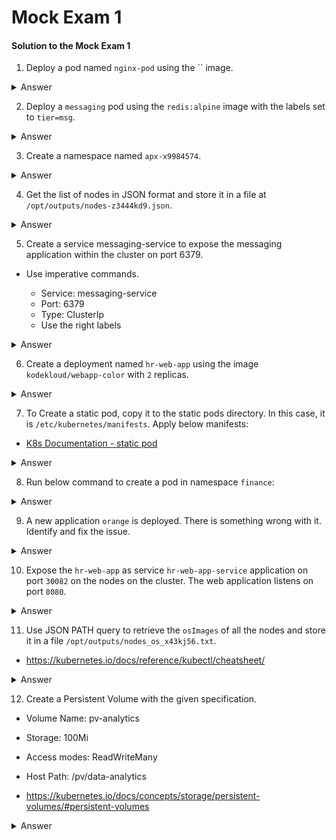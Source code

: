 # Mock Exam 1
<!--
https://www.youtube.com/watch?v=W6VbyRMJ3rw

-->
#### Solution to the Mock Exam 1

1. Deploy a pod named `nginx-pod` using the `` image.

<details>
<summary>Answer</summary>

```
k run nginx-pod --image=nginx:alpine
```

</details>

2. Deploy a `messaging` pod using the `redis:alpine` image with the labels set to `tier=msg`.

<details>
<summary>Answer</summary>

```
kubectl run messaging --image=redis:alpine --labels=tier=msg
```

</details>


3. Create a namespace named `apx-x9984574`.
    
<details>
<summary>Answer</summary>

```
kubectl create ns apx-x9984574
```

</details>

4. Get the list of nodes in JSON format and store it in a file at `/opt/outputs/nodes-z3444kd9.json`.

<details>
<summary>Answer</summary>

```
kubectl get nodes -o json > /opt/outputs/nodes-z3444kd9.json

kubectl get no -o json > /opt/outputs/nodes-z3444kd9.json
```

</details>

5. Create a service messaging-service to expose the messaging application within the cluster on port 6379.

- Use imperative commands.

    - Service: messaging-service
    - Port: 6379
    - Type: ClusterIp
    - Use the right labels

<details>
<summary>Answer</summary>

```
k expose pod -h

kubectl expose pod messaging --port=6379 --name messaging-service

k get svc
```

</details>

6. Create a deployment named `hr-web-app` using the image `kodekloud/webapp-color` with `2` replicas.

<details>
<summary>Answer</summary>


```
kubectl create deployment hr-web-app --image=kodekloud/webapp-color --replicas=2
```

</details>

7. To Create a static pod, copy it to the static pods directory. In this case, it is `/etc/kubernetes/manifests`. Apply below manifests:

- [K8s Documentation - static pod](https://kubernetes.io/docs/tasks/configure-pod-container/static-pod/)

<details>
<summary>Answer</summary>

- The running kubelet periodically scans the configured directory (`/etc/kubernetes/manifests` in our example) for changes and adds/removes Pods as files appear/disappear in this directory.

```
k run static-busybox --image=busybox --dry-run=client -o yaml --command -- sleep 1000 > static-busybox.yaml


# This assumes you are using filesystem-hosted static Pod configuration
# Run these commands on the node where the container is running

mv static-busybox.yaml /etc/kubernetes/manifests/

k get pods
```
</details>

8. Run below command to create a pod in namespace `finance`:

<details>
<summary>Answer</summary>

```
kubectl run temp-bus --image=redis:alpine -n finance
```
</details>

9. A new application `orange` is deployed. There is something wrong with it. Identify and fix the issue.

<details>
<summary>Answer</summary>

```
kubectl describe pod orange
k logs orange [Container NAME]
k logs orange init-myservice
```

Export the running pod using below command and correct the spelling of the command **`sleeeep`** to **`sleep`** 

```
k edit pod orange
k replace --force -f /tmp/...yaml
```

</details>

10. Expose the `hr-web-app` as service `hr-web-app-service` application on port `30082` on the nodes on the cluster. The web application listens on port `8080`.

<details>
<summary>Answer</summary>

```
k expose deploy hr-web-app --name=hr-web-app-service --port=8080 --type=NodePort

k expose deploy hr-web-app --port=8080 --name=hr-web-app-service --type=NodePort

kubectl expose deployment hr-web-app --type=NodePort --port=8080 --name=hr-web-app-service --dry-run=client -o yaml > hr-web-app-service.yaml

k get svc

k describe svc hr-web-app-service

k edit svc hr-web-app-service

# Change the NodePort to 30082
```
</details>

11. Use JSON PATH query to retrieve the `osImages` of all the nodes and store it in a file `/opt/outputs/nodes_os_x43kj56.txt`.

- https://kubernetes.io/docs/reference/kubectl/cheatsheet/

<details>
<summary>Answer</summary>

``` 
kubectl get nodes -o jsonpath='{.items[*].status.nodeInfo.osImage}' > /opt/outputs/nodes_os_x43kj56.txt
```
</details>

12. Create a Persistent Volume with the given specification.
- Volume Name: pv-analytics
- Storage: 100Mi
- Access modes: ReadWriteMany
- Host Path: /pv/data-analytics

- https://kubernetes.io/docs/concepts/storage/persistent-volumes/#persistent-volumes


<details>
<summary>Answer</summary>

```
vi pv.yaml
```

```yaml
apiVersion: v1
kind: PersistentVolume
metadata:
    name: pv-analytics
spec:
    capacity:
    storage: 100Mi
    volumeMode: Filesystem
    accessModes:
    - ReadWriteMany
    hostPath:
        path: /pv/data-analytics
```

```
k create -f pv.yaml
k get pv
```

</details>
    
